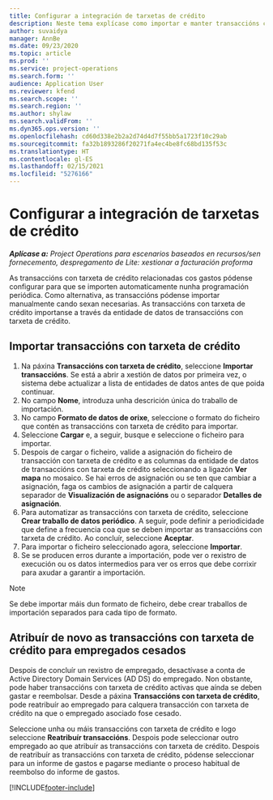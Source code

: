 ```yaml
---
title: Configurar a integración de tarxetas de crédito
description: Neste tema explícase como importar e manter transaccións con tarxeta de crédito relacionadas cos gastos.
author: suvaidya
manager: AnnBe
ms.date: 09/23/2020
ms.topic: article
ms.prod: ''
ms.service: project-operations
ms.search.form: ''
audience: Application User
ms.reviewer: kfend
ms.search.scope: ''
ms.search.region: ''
ms.author: shylaw
ms.search.validFrom: ''
ms.dyn365.ops.version: ''
ms.openlocfilehash: cd60d338e2b2a2d74d4d7f55bb5a1723f10c29ab
ms.sourcegitcommit: fa32b1893286f20271fa4ec4be8fc68bd135f53c
ms.translationtype: HT
ms.contentlocale: gl-ES
ms.lasthandoff: 02/15/2021
ms.locfileid: "5276166"
---
```

# <a name="set-up-credit-card-integration"></a>Configurar a integración de tarxetas de crédito

_**Aplícase a:** Project Operations para escenarios baseados en recursos/sen fornecemento, despregamento de Lite: xestionar a facturación proforma_

As transaccións con tarxeta de crédito relacionadas cos gastos pódense configurar para que se importen automaticamente nunha programación periódica. Como alternativa, as transaccións pódense importar manualmente cando sexan necesarias. As transaccións con tarxeta de crédito importanse a través da entidade de datos de transaccións con tarxeta de crédito.

## <a name="import-credit-card-transactions"></a>Importar transaccións con tarxeta de crédito

1. Na páxina **Transaccións con tarxeta de crédito**, seleccione **Importar transaccións**. Se está a abrir a xestión de datos por primeira vez, o sistema debe actualizar a lista de entidades de datos antes de que poida continuar.
2. No campo **Nome**, introduza unha descrición única do traballo de importación.
3. No campo **Formato de datos de orixe**, seleccione o formato do ficheiro que contén as transaccións con tarxeta de crédito para importar.
4. Seleccione **Cargar** e, a seguir, busque e seleccione o ficheiro para importar.
5. Despois de cargar o ficheiro, valide a asignación do ficheiro de transacción con tarxeta de crédito e as columnas da entidade de datos de transaccións con tarxeta de crédito seleccionando a ligazón **Ver mapa** no mosaico. Se hai erros de asignación ou se ten que cambiar a asignación, faga os cambios de asignación a partir de calquera separador de **Visualización de asignacións** ou o separador **Detalles de asignación**.
6. Para automatizar as transaccións con tarxeta de crédito, seleccione **Crear traballo de datos periódico**. A seguir, pode definir a periodicidade que define a frecuencia coa que se deben importar as transaccións con tarxeta de crédito. Ao concluír, seleccione **Aceptar**.
7. Para importar o ficheiro seleccionado agora, seleccione **Importar**.
8. Se se producen erros durante a importación, pode ver o rexistro de execución ou os datos intermedios para ver os erros que debe corrixir para axudar a garantir a importación.

> [!NOTE]
> Se debe importar máis dun formato de ficheiro, debe crear traballos de importación separados para cada tipo de formato.

## <a name="reassign-the-credit-card-transactions-for-terminated-employees"></a>Atribuír de novo as transaccións con tarxeta de crédito para empregados cesados

Despois de concluír un rexistro de empregado, desactívase a conta de Active Directory Domain Services (AD DS) do empregado. Non obstante, pode haber transaccións con tarxeta de crédito activas que aínda se deben gastar e reembolsar. Desde a páxina **Transaccións con tarxeta de crédito**, pode reatribuír ao empregado para calquera transacción con tarxeta de crédito na que o empregado asociado fose cesado.

Seleccione unha ou máis transaccións con tarxeta de crédito e logo seleccione **Reatribuír transaccións**. Despois pode seleccionar outro empregado ao que atribuír as transaccións con tarxeta de crédito. Despois de reatribuír as transaccións con tarxeta de crédito, pódense seleccionar para un informe de gastos e pagarse mediante o proceso habitual de reembolso do informe de gastos.


[!INCLUDE[footer-include](../includes/footer-banner.md)]